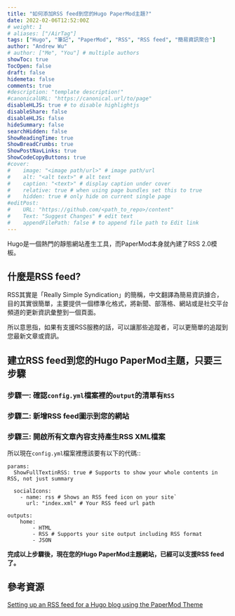 ```yaml
---
title: "如何添加RSS feed到您的Hugo PaperMod主題?"
date: 2022-02-06T12:52:00Z
# weight: 1
# aliases: ["/AirTag"]
tags: ["Hugo", "筆記", "PaperMod", "RSS", "RSS feed", "簡易資訊聚合"]
author: "Andrew Wu"
# author: ["Me", "You"] # multiple authors
showToc: true
TocOpen: false
draft: false
hidemeta: false
comments: true
#description: "template description!"
#canonicalURL: "https://canonical.url/to/page"
disableHLJS: true # to disable highlightjs
disableShare: false
disableHLJS: false
hideSummary: false
searchHidden: false
ShowReadingTime: true
ShowBreadCrumbs: true
ShowPostNavLinks: true
ShowCodeCopyButtons: true
#cover:
#    image: "<image path/url>" # image path/url
#    alt: "<alt text>" # alt text
#    caption: "<text>" # display caption under cover
#    relative: true # when using page bundles set this to true
#    hidden: true # only hide on current single page
#editPost:
#    URL: "https://github.com/<path_to_repo>/content"
#    Text: "Suggest Changes" # edit text
#    appendFilePath: false # to append file path to Edit link
---
```

Hugo是一個熱門的靜態網站產生工具，而PaperMod本身就內建了RSS 2.0模板。

## 什麼是RSS feed?

RSS其實是「Really Simple Syndication」的簡稱，中文翻譯為簡易資訊據合，目的其實很簡單，主要提供一個標準化格式，將新聞、部落格、網站或是社交平台頻道的更新資訊彙整到一個頁面。

所以意思指，如果有支援RSS服務的話，可以讓那些追蹤者，可以更簡單的追蹤到您最新文章或資訊。

## 建立RSS feed到您的Hugo PaperMod主題，只要三步驟

### 步驟一: 確認`config.yml`檔案裡的`output`的清單有`RSS`

### 步驟二: 新增RSS feed圖示到您的網站

### 步驟三: 開啟所有文章內容支持產生RSS XML檔案

所以現在`config.yml`檔案裡應該要有以下的代碼::

```
params:
  ShowFullTextinRSS: true # Supports to show your whole contents in RSS, not just summary
  
  socialIcons:
    - name: rss # Shows an RSS feed icon on your site`
      url: "index.xml" # Your RSS feed url path

outputs:
    home:
        - HTML
        - RSS # Supports your site output including RSS format
        - JSON
```

**完成以上步驟後，現在您的Hugo PaperMod主題網站，已經可以支援RSS feed了。**

## 參考資源

[Setting up an RSS feed for a Hugo blog using the PaperMod Theme](https://link.medium.com/8MgjDu9vqnb)
